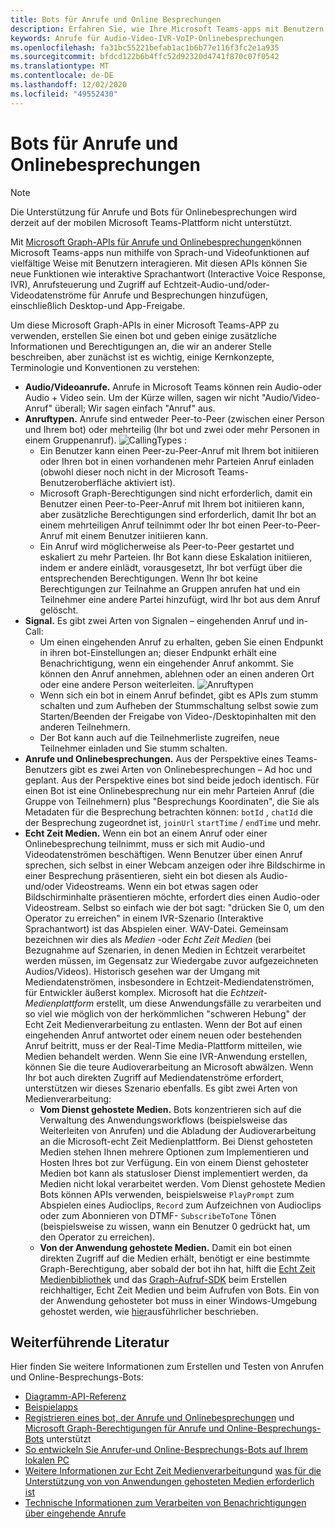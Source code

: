```yaml
---
title: Bots für Anrufe und Online Besprechungen
description: Erfahren Sie, wie Ihre Microsoft Teams-apps mit Benutzern interagieren können, die Sprach-und Videofunktionen mithilfe von Microsoft Graph-APIs für Anrufe und Onlinebesprechungen verwenden.
keywords: Anrufe für Audio-Video-IVR-VoIP-Onlinebesprechungen
ms.openlocfilehash: fa31bc55221befab1ac1b6b77e116f3fc2e1a935
ms.sourcegitcommit: bfdcd122b6b4ffc52d92320d4741f870c07f0542
ms.translationtype: MT
ms.contentlocale: de-DE
ms.lasthandoff: 12/02/2020
ms.locfileid: "49552430"
---
```

# <a name="calls-and-online-meetings-bots"></a>Bots für Anrufe und Onlinebesprechungen

> [!NOTE]
> Die Unterstützung für Anrufe und Bots für Onlinebesprechungen wird derzeit auf der mobilen Microsoft Teams-Plattform nicht unterstützt. 

Mit [Microsoft Graph-APIs für Anrufe und Onlinebesprechungen](/graph/api/resources/communications-api-overview?view=graph-rest-beta&preserve-view=true)können Microsoft Teams-apps nun mithilfe von Sprach-und Videofunktionen auf vielfältige Weise mit Benutzern interagieren. Mit diesen APIs können Sie neue Funktionen wie interaktive Sprachantwort (Interactive Voice Response, IVR), Anrufsteuerung und Zugriff auf Echtzeit-Audio-und/oder-Videodatenströme für Anrufe und Besprechungen hinzufügen, einschließlich Desktop-und App-Freigabe.

Um diese Microsoft Graph-APIs in einer Microsoft Teams-APP zu verwenden, erstellen Sie einen bot und geben einige zusätzliche Informationen und Berechtigungen an, die wir an anderer Stelle beschreiben, aber zunächst ist es wichtig, einige Kernkonzepte, Terminologie und Konventionen zu verstehen:

* **Audio/Videoanrufe.** Anrufe in Microsoft Teams können rein Audio-oder Audio + Video sein. Um der Kürze willen, sagen wir nicht "Audio/Video-Anruf" überall; Wir sagen einfach "Anruf" aus.
* **Anruftypen.** Anrufe sind entweder Peer-to-Peer (zwischen einer Person und Ihrem bot) oder mehrteilig (Ihr bot und zwei oder mehr Personen in einem Gruppenanruf).
  ![CallingTypes ](~/assets/images/calls-and-meetings/call-types.png) :
  * Ein Benutzer kann einen Peer-zu-Peer-Anruf mit Ihrem bot initiieren oder Ihren bot in einen vorhandenen mehr Parteien Anruf einladen (obwohl dieser noch nicht in der Microsoft Teams-Benutzeroberfläche aktiviert ist).
  * Microsoft Graph-Berechtigungen sind nicht erforderlich, damit ein Benutzer einen Peer-to-Peer-Anruf mit Ihrem bot initiieren kann, aber zusätzliche Berechtigungen sind erforderlich, damit Ihr bot an einem mehrteiligen Anruf teilnimmt oder Ihr bot einen Peer-to-Peer-Anruf mit einem Benutzer initiieren kann.
  * Ein Anruf wird möglicherweise als Peer-to-Peer gestartet und eskaliert zu mehr Parteien. Ihr Bot kann diese Eskalation initiieren, indem er andere einlädt, vorausgesetzt, Ihr bot verfügt über die entsprechenden Berechtigungen. Wenn Ihr bot keine Berechtigungen zur Teilnahme an Gruppen anrufen hat und ein Teilnehmer eine andere Partei hinzufügt, wird Ihr bot aus dem Anruf gelöscht.
* **Signal.** Es gibt zwei Arten von Signalen – eingehenden Anruf und in-Call:
  * Um einen eingehenden Anruf zu erhalten, geben Sie einen Endpunkt in ihren bot-Einstellungen an; dieser Endpunkt erhält eine Benachrichtigung, wenn ein eingehender Anruf ankommt. Sie können den Anruf annehmen, ablehnen oder an einen anderen Ort oder eine andere Person weiterleiten.
  ![Anruftypen](~/assets/images/calls-and-meetings/call-handling.png)
  * Wenn sich ein bot in einem Anruf befindet, gibt es APIs zum stumm schalten und zum Aufheben der Stummschaltung selbst sowie zum Starten/Beenden der Freigabe von Video-/Desktopinhalten mit den anderen Teilnehmern.
  * Der Bot kann auch auf die Teilnehmerliste zugreifen, neue Teilnehmer einladen und Sie stumm schalten.
* **Anrufe und Onlinebesprechungen.** Aus der Perspektive eines Teams-Benutzers gibt es zwei Arten von Onlinebesprechungen – Ad hoc und geplant. Aus der Perspektive eines bot sind beide jedoch identisch. Für einen Bot ist eine Onlinebesprechung nur ein mehr Parteien Anruf (die Gruppe von Teilnehmern) plus "Besprechungs Koordinaten", die Sie als Metadaten für die Besprechung betrachten können: `botId` , `chatId` die der Besprechung zugeordnet ist, `joinUrl` `startTime` / `endTime` und mehr.
* **Echt Zeit Medien.** Wenn ein bot an einem Anruf oder einer Onlinebesprechung teilnimmt, muss er sich mit Audio-und Videodatenströmen beschäftigen. Wenn Benutzer über einen Anruf sprechen, sich selbst in einer Webcam anzeigen oder ihre Bildschirme in einer Besprechung präsentieren, sieht ein bot diesen als Audio-und/oder Videostreams. Wenn ein bot etwas sagen oder Bildschirminhalte präsentieren möchte, erfordert dies einen Audio-oder Videostream. Selbst so einfach wie der bot sagt: "drücken Sie 0, um den Operator zu erreichen" in einem IVR-Szenario (Interaktive Sprachantwort) ist das Abspielen einer. WAV-Datei. Gemeinsam bezeichnen wir dies als _Medien_ -oder _Echt Zeit Medien_ (bei Bezugnahme auf Szenarien, in denen Medien in Echtzeit verarbeitet werden müssen, im Gegensatz zur Wiedergabe zuvor aufgezeichneten Audios/Videos). Historisch gesehen war der Umgang mit Mediendatenströmen, insbesondere in Echtzeit-Mediendatenströmen, für Entwickler äußerst komplex. Microsoft hat die _Echtzeit-Medienplattform_ erstellt, um diese Anwendungsfälle zu verarbeiten und so viel wie möglich von der herkömmlichen "schweren Hebung" der Echt Zeit Medienverarbeitung zu entlasten.  Wenn der Bot auf einen eingehenden Anruf antwortet oder einem neuen oder bestehenden Anruf beitritt, muss er der Real-Time Media-Plattform mitteilen, wie Medien behandelt werden. Wenn Sie eine IVR-Anwendung erstellen, können Sie die teure Audioverarbeitung an Microsoft abwälzen. Wenn Ihr bot auch direkten Zugriff auf Mediendatenströme erfordert, unterstützen wir dieses Szenario ebenfalls. Es gibt zwei Arten von Medienverarbeitung:
  * **Vom Dienst gehostete Medien.** Bots konzentrieren sich auf die Verwaltung des Anwendungsworkflows (beispielsweise das Weiterleiten von Anrufen) und die Abladung der Audioverarbeitung an die Microsoft-echt Zeit Medienplattform. Bei Dienst gehosteten Medien stehen Ihnen mehrere Optionen zum Implementieren und Hosten Ihres bot zur Verfügung. Ein von einem Dienst gehosteter Medien bot kann als statusloser Dienst implementiert werden, da Medien nicht lokal verarbeitet werden. Vom Dienst gehostete Medien Bots können APIs verwenden, beispielsweise `PlayPrompt` zum Abspielen eines Audioclips, `Record` zum Aufzeichnen von Audioclips oder zum Abonnieren von DTMF- `SubscribeToTone` Tönen (beispielsweise zu wissen, wann ein Benutzer 0 gedrückt hat, um den Operator zu erreichen).
  * **Von der Anwendung gehostete Medien.** Damit ein bot einen direkten Zugriff auf die Medien erhält, benötigt er eine bestimmte Graph-Berechtigung, aber sobald der bot ihn hat, hilft die [Echt Zeit Medienbibliothek](https://www.nuget.org/packages/Microsoft.Graph.Communications.Calls.Media/) und das [Graph-Aufruf-SDK](https://microsoftgraph.github.io/microsoft-graph-comms-samples/docs/articles/index.html#graph-calling-sdk-and-stateful-client-builder) beim Erstellen reichhaltiger, Echt Zeit Medien und beim Aufrufen von Bots. Ein von der Anwendung gehosteter bot muss in einer Windows-Umgebung gehostet werden, wie [hier](./requirements-considerations-application-hosted-media-bots.md)ausführlicher beschrieben.

## <a name="further-reading"></a>Weiterführende Literatur

Hier finden Sie weitere Informationen zum Erstellen und Testen von Anrufen und Online-Besprechungs-Bots:

* [Diagramm-API-Referenz](/graph/api/resources/communications-api-overview?view=graph-rest-beta&preserve-view=true)
* [Beispielapps](https://github.com/microsoftgraph/microsoft-graph-comms-samples)
* [Registrieren eines bot, der Anrufe und Onlinebesprechungen](./registering-calling-bot.md) und [Microsoft Graph-Berechtigungen für Anrufe und Online-Besprechungs-Bots](./registering-calling-bot.md#add-microsoft-graph-permissions) unterstützt
* [So entwickeln Sie Anrufer-und Online-Besprechungs-Bots auf Ihrem lokalen PC](./debugging-local-testing-calling-meeting-bots.md)
* [Weitere Informationen zur Echt Zeit Medienverarbeitung](./real-time-media-concepts.md)und [was für die Unterstützung von von Anwendungen gehosteten Medien erforderlich ist](./requirements-considerations-application-hosted-media-bots.md)
* [Technische Informationen zum Verarbeiten von Benachrichtigungen über eingehende Anrufe](./call-notifications.md)
